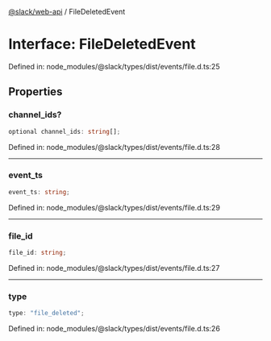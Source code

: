 [@slack/web-api](../index.md) / FileDeletedEvent

# Interface: FileDeletedEvent

Defined in: node\_modules/@slack/types/dist/events/file.d.ts:25

## Properties

### channel\_ids?

```ts
optional channel_ids: string[];
```

Defined in: node\_modules/@slack/types/dist/events/file.d.ts:28

***

### event\_ts

```ts
event_ts: string;
```

Defined in: node\_modules/@slack/types/dist/events/file.d.ts:29

***

### file\_id

```ts
file_id: string;
```

Defined in: node\_modules/@slack/types/dist/events/file.d.ts:27

***

### type

```ts
type: "file_deleted";
```

Defined in: node\_modules/@slack/types/dist/events/file.d.ts:26
